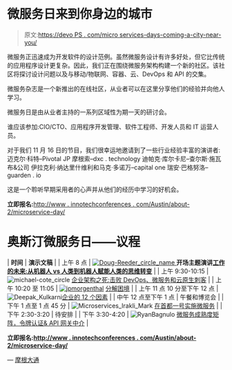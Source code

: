 # 微服务日来到你身边的城市

> 原文:[https://devo PS . com/micro services-days-coming-a-city-near-you/](https://devops.com/microservices-days-coming-to-a-city-near-you/)

微服务正迅速成为开发软件的设计范例。虽然微服务设计有许多好处，但它比传统的应用程序设计更复杂。因此，我们正在围绕微服务架构构建一个新的社区。该社区将探讨设计问题以及与移动/物联网、容器、云、DevOps 和 API 的交集。

微服务杂志是一个新推出的在线社区，从业者可以在这里分享他们的经验并向他人学习。

微服务日是由从业者主持的一系列区域性为期一天的研讨会。

谁应该参加:CIO/CTO、应用程序开发管理、软件工程师、开发人员和 IT 运营人员。

对于我们 11 月 16 日的节目，我们很幸运地邀请到了一些行业经验丰富的演讲者:
迈克尔·科特–Pivotal
JP 摩根索–dxc . technology
迪帕克·库尔卡尼–查尔斯·施瓦布&公司
伊拉克利·纳达里什维利和马克·多诺万–capital one
瑞安·巴格努洛–guarden . io

这是一个聆听早期采用者的心声并从他们的经历中学习的好机会。

**立即报名:**[http://www . innotechconferences . com/Austin/about-2/microservice-day/](http://www.innotechconferences.com/austin/about-2/microservices-day/)

# 奥斯汀微服务日——议程

| **时间** | **演示文稿** |
| 上午 8 点 | [![Doug-Reeder_circle_name](../Images/4d8fd07a8065a889b85cfd3c0eefedae.png) ](http://www.innotechconferences.com/austin/files/2017/10/Doug-Reeder_circle_name.png) **开场主题演讲[工作的未来:从机器人 vs 人类到机器人赋能人类的思维转变](https://innotechaustin2017.sched.com/event/CPt9/the-future-of-work-mind-shift-from-robots-vs-humans-to-robots-empowering-humans?iframe=yes&w=800&sidebar=yes&bg=no#)**  |
| 上午 9:30-10:15 | ![michael-cote_circle](../Images/eb4308374d977d736ed14f505c87d2df.png) [企业架构之死:击败 DevOps、微服务和云原生刺客](https://innotechaustin2017.sched.com/event/CT6I/the-death-of-enterprise-architecture-defeating-the-devops-microservices-and-cloud-native-assassins?iframe=yes&w=800&sidebar=yes&bg=no#) |
| 上午 10:20 至 11:05 | [![jpmorgenthal](../Images/2486d9788fd37c4626494209c56c9a4f.png)](http://www.innotechconferences.com/austin/files/2017/10/jpmorgenthal2.png) [分解困境](https://innotechaustin2017.sched.com/event/CgGG/the-decomposition-dilemma?iframe=yes&w=800&sidebar=yes&bg=no#) |
| 上午 11 点 10 分至下午 12 点 | ![Deepak_Kulkarni](../Images/fe922f4bc4133038ce9e454fc4c32e7c.png)[企业的 12 个因素](https://innotechaustin2017.sched.com/event/COZM/12-factors-for-the-enterprise?iframe=yes&w=800&sidebar=yes&bg=no#) |
| 中午 12 点至下午 1 点 | 午餐和博览会 |
| 下午 1 点至 1 点 45 分 | ![Microservices_Irakli_Mark](../Images/8faf78fc3a2d2e4e579883f38c9bf788.png) [在首都一号实施微服务](https://innotechaustin2017.sched.com/event/CT6K/finer-details-of-implementing-microservices?iframe=yes&w=800&sidebar=yes&bg=no#) |
| 下午 2:30-3:20 | 待安排 |
| 下午 3:30-4:20 | ![RyanBagnulo](../Images/3bfaf49d5e589b3995d0516221557ab7.png)
[微服务成熟度矩阵，令牌认证& API 网关中介](https://innotechaustin2017.sched.com/event/CgGj#) |

**立即报名:[http://www . innotechconferences . com/Austin/about-2/microservice-day/](http://www.innotechconferences.com/austin/about-2/microservices-day/)**

— [摩根大通](https://devops.com/author/jpmorgenthal/)